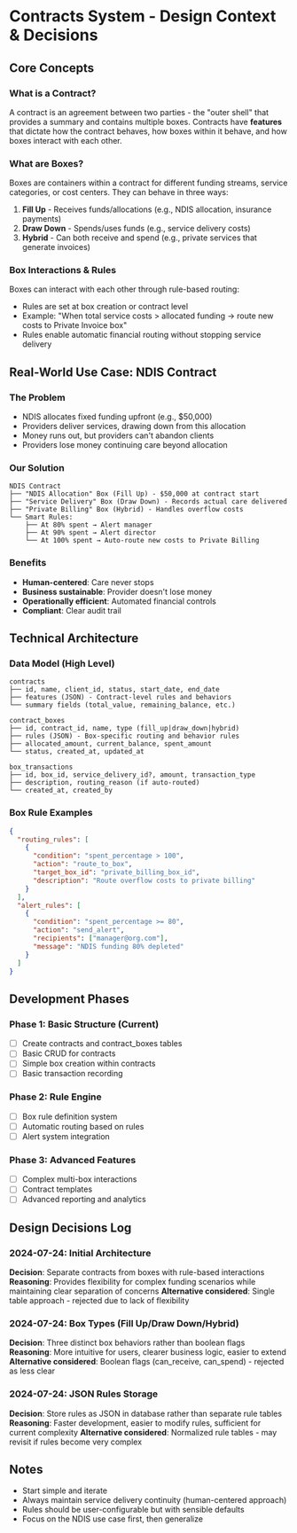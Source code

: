 # Contracts System - Design Context & Decisions

## Core Concepts

### What is a Contract?
A contract is an agreement between two parties - the "outer shell" that provides a summary and contains multiple boxes. Contracts have **features** that dictate how the contract behaves, how boxes within it behave, and how boxes interact with each other.

### What are Boxes?
Boxes are containers within a contract for different funding streams, service categories, or cost centers. They can behave in three ways:

1. **Fill Up** - Receives funds/allocations (e.g., NDIS allocation, insurance payments)
2. **Draw Down** - Spends/uses funds (e.g., service delivery costs)
3. **Hybrid** - Can both receive and spend (e.g., private services that generate invoices)

### Box Interactions & Rules
Boxes can interact with each other through rule-based routing:
- Rules are set at box creation or contract level
- Example: "When total service costs > allocated funding → route new costs to Private Invoice box"
- Rules enable automatic financial routing without stopping service delivery

## Real-World Use Case: NDIS Contract

### The Problem
- NDIS allocates fixed funding upfront (e.g., $50,000)
- Providers deliver services, drawing down from this allocation
- Money runs out, but providers can't abandon clients
- Providers lose money continuing care beyond allocation

### Our Solution
```
NDIS Contract
├── "NDIS Allocation" Box (Fill Up) - $50,000 at contract start
├── "Service Delivery" Box (Draw Down) - Records actual care delivered
├── "Private Billing" Box (Hybrid) - Handles overflow costs
└── Smart Rules:
    ├── At 80% spent → Alert manager
    ├── At 90% spent → Alert director
    └── At 100% spent → Auto-route new costs to Private Billing
```

### Benefits
- **Human-centered**: Care never stops
- **Business sustainable**: Provider doesn't lose money
- **Operationally efficient**: Automated financial controls
- **Compliant**: Clear audit trail

## Technical Architecture

### Data Model (High Level)
```
contracts
├── id, name, client_id, status, start_date, end_date
├── features (JSON) - Contract-level rules and behaviors
└── summary fields (total_value, remaining_balance, etc.)

contract_boxes
├── id, contract_id, name, type (fill_up|draw_down|hybrid)
├── rules (JSON) - Box-specific routing and behavior rules
├── allocated_amount, current_balance, spent_amount
└── status, created_at, updated_at

box_transactions
├── id, box_id, service_delivery_id?, amount, transaction_type
├── description, routing_reason (if auto-routed)
└── created_at, created_by
```

### Box Rule Examples
```json
{
  "routing_rules": [
    {
      "condition": "spent_percentage > 100",
      "action": "route_to_box",
      "target_box_id": "private_billing_box_id",
      "description": "Route overflow costs to private billing"
    }
  ],
  "alert_rules": [
    {
      "condition": "spent_percentage >= 80",
      "action": "send_alert",
      "recipients": ["manager@org.com"],
      "message": "NDIS funding 80% depleted"
    }
  ]
}
```

## Development Phases

### Phase 1: Basic Structure (Current)
- [ ] Create contracts and contract_boxes tables
- [ ] Basic CRUD for contracts
- [ ] Simple box creation within contracts
- [ ] Basic transaction recording

### Phase 2: Rule Engine
- [ ] Box rule definition system
- [ ] Automatic routing based on rules
- [ ] Alert system integration

### Phase 3: Advanced Features
- [ ] Complex multi-box interactions
- [ ] Contract templates
- [ ] Advanced reporting and analytics

## Design Decisions Log

### 2024-07-24: Initial Architecture
**Decision**: Separate contracts from boxes with rule-based interactions
**Reasoning**: Provides flexibility for complex funding scenarios while maintaining clear separation of concerns
**Alternative considered**: Single table approach - rejected due to lack of flexibility

### 2024-07-24: Box Types (Fill Up/Draw Down/Hybrid)
**Decision**: Three distinct box behaviors rather than boolean flags
**Reasoning**: More intuitive for users, clearer business logic, easier to extend
**Alternative considered**: Boolean flags (can_receive, can_spend) - rejected as less clear

### 2024-07-24: JSON Rules Storage
**Decision**: Store rules as JSON in database rather than separate rule tables
**Reasoning**: Faster development, easier to modify rules, sufficient for current complexity
**Alternative considered**: Normalized rule tables - may revisit if rules become very complex

## Notes
- Start simple and iterate
- Always maintain service delivery continuity (human-centered approach)
- Rules should be user-configurable but with sensible defaults
- Focus on the NDIS use case first, then generalize